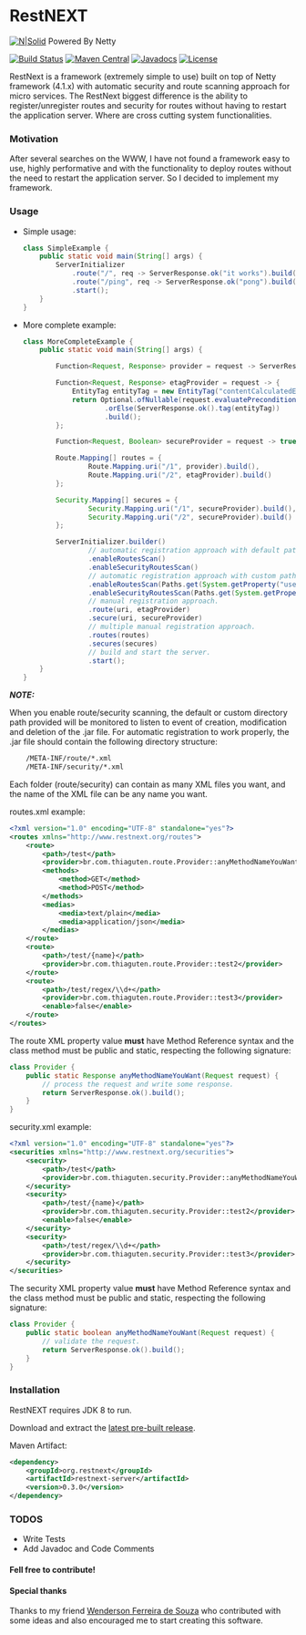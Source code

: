 # RestNEXT

[![N|Solid](https://avatars3.githubusercontent.com/u/473791?v=3&s=50)](http://netty.io/) Powered By Netty

[![Build Status](https://travis-ci.org/RestNEXT/restnext.svg?branch=master)](https://travis-ci.org/RestNEXT/restnext)
[![Maven Central](https://maven-badges.herokuapp.com/maven-central/org.restnext/restnext/badge.svg)](http://search.maven.org/#search%7Cga%7C1%7Corg.restnext)
[![Javadocs](http://www.javadoc.io/badge/org.restnext/restnext.svg)](http://www.javadoc.io/doc/org.restnext/restnext-server)
[![License](https://img.shields.io/badge/license-Apache%202.0-blue.svg)](http://www.apache.org/licenses/LICENSE-2.0.txt)

RestNext is a framework (extremely simple to use) built on top of Netty framework (4.1.x) with automatic security and route scanning approach for micro services. The RestNext biggest difference is the ability to register/unregister routes and security for routes without having to restart the application server. Where are cross cutting system functionalities.

### Motivation

After several searches on the WWW, I have not found a framework easy to use, highly performative and with the functionality to deploy routes without the need to restart the application server. So I decided to implement my framework.

### Usage

  - Simple usage:
  
    ```java
    class SimpleExample {
        public static void main(String[] args) {
            ServerInitializer
                .route("/", req -> ServerResponse.ok("it works").build())
                .route("/ping", req -> ServerResponse.ok("pong").build())
                .start();
        }
    }
    ```
    
  - More complete example:
  
    ```java
    class MoreCompleteExample {
        public static void main(String[] args) {
    
            Function<Request, Response> provider = request -> ServerResponse.ok("ok").build();
    
            Function<Request, Response> etagProvider = request -> {
                EntityTag entityTag = new EntityTag("contentCalculatedEtagValue");
                return Optional.ofNullable(request.evaluatePreconditions(entityTag))
                        .orElse(ServerResponse.ok().tag(entityTag))
                        .build();
            };
    
            Function<Request, Boolean> secureProvider = request -> true;
    
            Route.Mapping[] routes = {
                    Route.Mapping.uri("/1", provider).build(),
                    Route.Mapping.uri("/2", etagProvider).build()
            };
    
            Security.Mapping[] secures = {
                    Security.Mapping.uri("/1", secureProvider).build(),
                    Security.Mapping.uri("/2", secureProvider).build()
            };
    
            ServerInitializer.builder()
                    // automatic registration approach with default path. ($user.dir/route | $user.dir/security)
                    .enableRoutesScan()
                    .enableSecurityRoutesScan()
                    // automatic registration approach with custom path.
                    .enableRoutesScan(Paths.get(System.getProperty("user.home")))
                    .enableSecurityRoutesScan(Paths.get(System.getProperty("user.home"), "sec"))
                    // manual registration approach.
                    .route(uri, etagProvider)
                    .secure(uri, secureProvider)
                    // multiple manual registration approach.
                    .routes(routes)
                    .secures(secures)
                    // build and start the server.
                    .start();
        }
    }
    ```
***NOTE:***

When you enable route/security scanning, the default or custom directory path provided will be monitored to listen to event of creation, modification and deletion of the .jar file. For automatic registration to work properly, the .jar file should contain the following directory structure:

```sh
    /META-INF/route/*.xml
    /META-INF/security/*.xml
```

Each folder (route/security) can contain as many XML files you want, and the name of the XML file can be any name you want.

routes.xml example:

```xml
<?xml version="1.0" encoding="UTF-8" standalone="yes"?>
<routes xmlns="http://www.restnext.org/routes">
    <route>
        <path>/test</path>
        <provider>br.com.thiaguten.route.Provider::anyMethodNameYouWant</provider>
        <methods>
            <method>GET</method>
            <method>POST</method>
        </methods>
        <medias>
            <media>text/plain</media>
            <media>application/json</media>
        </medias>
    </route>
    <route>
        <path>/test/{name}</path>
        <provider>br.com.thiaguten.route.Provider::test2</provider>
    </route>
    <route>
        <path>/test/regex/\\d+</path>
        <provider>br.com.thiaguten.route.Provider::test3</provider>
        <enable>false</enable>
    </route>
</routes>
```

The route XML </provider> property value **must** have Method Reference syntax and the class method must be public and static, respecting the following signature:

```java
class Provider {
    public static Response anyMethodNameYouWant(Request request) {
        // process the request and write some response.
        return ServerResponse.ok().build();
    }
}
```

security.xml example:

```xml
<?xml version="1.0" encoding="UTF-8" standalone="yes"?>
<securities xmlns="http://www.restnext.org/securities">
    <security>
        <path>/test</path>
        <provider>br.com.thiaguten.security.Provider::anyMethodNameYouWant</provider>
    </security>
    <security>
        <path>/test/{name}</path>
        <provider>br.com.thiaguten.security.Provider::test2</provider>
        <enable>false</enable>
    </security>
    <security>
        <path>/test/regex/\\d+</path>
        <provider>br.com.thiaguten.security.Provider::test3</provider>
    </security>
</securities>
```

The security XML </provider> property value **must** have Method Reference syntax and the class method must be public and static, respecting the following signature:

```java
class Provider {
    public static boolean anyMethodNameYouWant(Request request) {
        // validate the request.
        return ServerResponse.ok().build();
    }
}
```

### Installation

RestNEXT requires JDK 8 to run.

Download and extract the [latest pre-built release](https://github.com/RestNEXT/restnext/releases).

Maven Artifact:

```xml
<dependency>
    <groupId>org.restnext</groupId>
    <artifactId>restnext-server</artifactId>
    <version>0.3.0</version>
</dependency>
```

### TODOS

 - Write Tests
 - Add Javadoc and Code Comments

#### Fell free to contribute!

#### Special thanks

Thanks to my friend [Wenderson Ferreira de Souza](https://github.com/wendersonferreira) who contributed with some ideas and also encouraged me to start creating this software.
